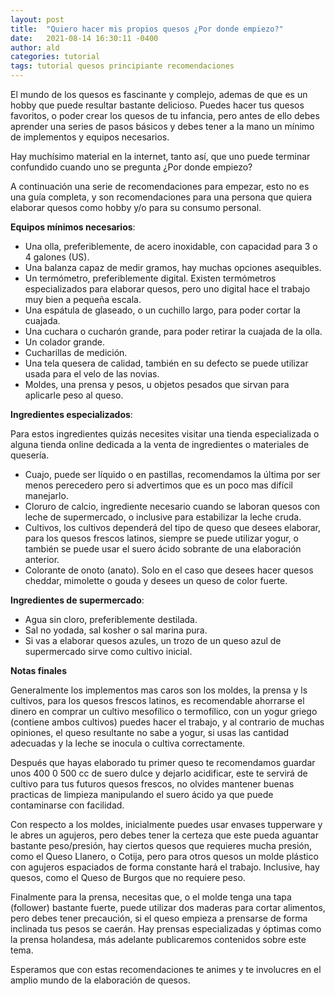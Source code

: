 ```yaml
---
layout: post
title:  "Quiero hacer mis propios quesos ¿Por donde empiezo?"
date:   2021-08-14 16:30:11 -0400
author: ald
categories: tutorial
tags: tutorial quesos principiante recomendaciones 
---
```


El mundo de los quesos es fascinante y complejo, ademas de que es un hobby que puede resultar bastante delicioso. Puedes hacer tus quesos favoritos, o poder crear los quesos de tu infancia, pero antes de ello debes aprender una series de pasos básicos y debes tener a la mano un mínimo de implementos y equipos necesarios.

Hay muchísimo material en la internet, tanto así, que uno puede terminar confundido cuando uno se pregunta ¿Por donde empiezo?

A continuación una serie de recomendaciones para empezar, esto no es una guía completa, y son recomendaciones para una persona que quiera elaborar quesos como hobby y/o para su consumo personal.

**Equipos mínimos necesarios**:

- Una olla, preferiblemente, de acero inoxidable, con capacidad para 3 o 4 galones (US).
- Una balanza capaz de medir gramos, hay muchas opciones asequibles.
- Un termómetro, preferiblemente digital. Existen termómetros especializados para elaborar quesos, pero uno digital hace el trabajo muy bien a pequeña escala.
- Una espátula de glaseado, o un cuchillo largo, para poder cortar la cuajada.
- Una cuchara o cucharón grande, para poder retirar la cuajada de la olla.
- Un colador grande.
- Cucharillas de medición.
- Una tela quesera de calidad, también en su defecto se puede utilizar usada para el velo de las novias.
- Moldes, una prensa y pesos, u objetos pesados que sirvan para aplicarle peso al queso.

**Ingredientes especializados**:

Para estos ingredientes quizás necesites visitar una tienda especializada o alguna tienda online dedicada a la venta de ingredientes o materiales de quesería.

- Cuajo, puede ser líquido o en pastillas, recomendamos la última por ser menos perecedero pero si advertimos que es un poco mas difícil manejarlo.
- Cloruro de calcio, ingrediente necesario cuando se laboran quesos con leche de supermercado, o inclusive para estabilizar la leche cruda.
- Cultivos, los cultivos dependerá del tipo de queso que desees elaborar, para los quesos frescos latinos, siempre se puede utilizar yogur, o también se puede usar el suero ácido sobrante de una elaboración anterior.
- Colorante de onoto (anato). Solo en el caso que desees hacer quesos cheddar, mimolette o gouda y desees un queso de color fuerte.

**Ingredientes de supermercado**:

- Agua sin cloro, preferiblemente destilada.
- Sal no yodada, sal kosher o sal marina pura.
- Si vas a elaborar quesos azules, un trozo de un queso azul de supermercado sirve como cultivo inicial.

**Notas finales**

Generalmente los implementos mas caros son los moldes, la prensa y ls cultivos, para los quesos frescos latinos, es recomendable ahorrarse el dinero en comprar un cultivo mesofílico o termofílico, con un yogur griego (contiene ambos cultivos) puedes hacer el trabajo, y al contrario de muchas opiniones, el queso resultante no sabe a yogur, si usas las cantidad adecuadas y la leche se inocula o cultiva correctamente.

Después que hayas elaborado tu primer queso te recomendamos guardar unos 400 0 500 cc de suero dulce y dejarlo acidificar, este te servirá de cultivo para tus futuros quesos frescos, no olvides mantener buenas practicas de limpieza manipulando el suero ácido ya que puede contaminarse con facilidad.

Con respecto a los moldes, inicialmente puedes usar envases tupperware y le abres un agujeros, pero debes tener la certeza que este pueda aguantar bastante peso/presión, hay ciertos quesos que requieres mucha presión, como el Queso Llanero, o Cotija, pero para otros quesos un molde plástico con agujeros espaciados de forma constante hará el trabajo. Inclusive, hay quesos, como el Queso de Burgos que no requiere peso.

Finalmente para la prensa, necesitas que, o el molde tenga una tapa (follower) bastante fuerte, puede utilizar dos maderas para cortar alimentos, pero debes tener precaución, si el queso empieza a prensarse de forma inclinada tus pesos se caerán. Hay prensas especializadas y óptimas como la prensa holandesa, más adelante publicaremos contenidos sobre este tema.

Esperamos que con estas recomendaciones te animes y te involucres en el amplio mundo de la elaboración de quesos.